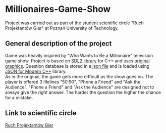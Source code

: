 # Millionaires-Game-Show
Project was carried out as part of the student scientific circle "Ruch Projektantów Gier" at Poznań University of Technology.

## General description of the project
Game was heavily inspired by "Who Wants to Be a Millionaire" television game show. Project is based on [SDL2 library](https://www.libsdl.org/) for C++ and uses [original graphics](images). 
Question database is stored in a [json file](data/database.json) and is loaded using [JSON for Modern C++](https://github.com/nlohmann/json) library. <br />
As in the original, the game gets more difficult as the show goes on. The player is offered 3 lifelines "50:50", "Phone a Friend" and "Ask the Audience". 
"Phone a Friend" and "Ask the Audience" are designed not to always give the right answer. The harder the question the higher the chance for a mistake.

## Link to scientific circle
[Ruch Projektantów Gier](https://www.facebook.com/ruchprojektantowgier)
